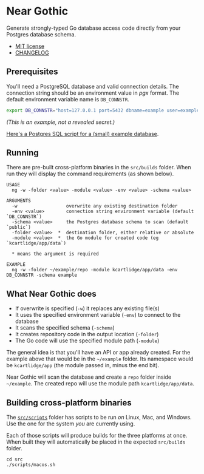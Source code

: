 # Near Gothic

Generate strongly-typed Go database access code directly from your Postgres database schema.

- [MIT license](./LICENSE)
- [CHANGELOG](./CHANGELOG.md)

## Prerequisites

You'll need a PostgreSQL database and valid connection details.
The connection string should be an environment value in *pgx* format.
The default environment variable name is `DB_CONNSTR`.

``` sh
export DB_CONNSTR="host=127.0.0.1 port=5432 dbname=example user=example password=example sslmode=disable"
```

*(This is an example, not a revealed secret.)*

[Here's a Postgres SQL script for a (small) example database](./postgres.sql).

## Running

There are pre-built cross-platform binaries in the `src/builds` folder.
When run they will display the command requirements (as shown below).

```
USAGE
  ng -w -folder <value> -module <value> -env <value> -schema <value>

ARGUMENTS
  -w                  overwrite any existing destination folder
  -env <value>        connection string environment variable (default `DB_CONNSTR`)
  -schema <value>     the Postgres database schema to scan (default `public`)
  -folder <value>  *  destination folder, either relative or absolute
  -module <value>  *  the Go module for created code (eg `kcartlidge/app/data`)

  * means the argument is required

EXAMPLE
  ng -w -folder ~/example/repo -module kcartlidge/app/data -env DB_CONNSTR -schema example
```

## What Near Gothic does

- If overwrite is specified (`-w`) it replaces any existing file(s)
- It uses the specified environment variable (`-env`) to connect to the database
- It scans the specified schema (`-schema`)
- It creates repository code in the output location (`-folder`)
- The Go code will use the specified module path (`-module`)

The general idea is that you'll have an API or app already created.
For the example above that would be in the `~/example` folder.
Its namespace would be `kcartlidge/app` (the module passed in, minus the end bit).

Near Gothic will scan the database and create a `repo` folder inside `~/example`.
The created repo will use the module path `kcartlidge/app/data`.

## Building cross-platform binaries

The [`src/scripts`](./src/scripts) folder has scripts to be run *on* Linux, Mac, and Windows.
Use the one for the system *you* are currently using.

Each of those scripts will produce builds for the three platforms at once.
When built they will automatically be placed in the expected `src/builds` folder.

``` shell
cd src
./scripts/macos.sh
```

